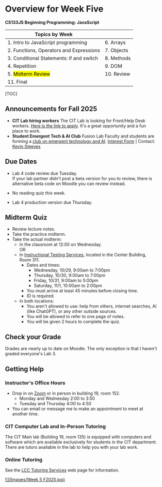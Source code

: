<h1>Overview for Week Five</h1>

**CS133JS Beginning Programming: JavaScript**

| Topics by Week                           |            |
| ---------------------------------------- | ---------- |
| 1. Intro to JavaScript programming       | 6. Arrays  |
| 2. Functions, Operators and Expressions  | 7. Objects |
| 3. Conditional Statements: if and switch | 8. Methods |
| 4. Repetition                            | 9. DOM     |
| 5. <mark>Midterm Review</mark>           | 10. Review |
| 11. Final                                |            |



[TOC]

## Announcements for Fall 2025

- **CIT Lab hiring workers**
  The CIT Lab is looking for Front/Help Desk workers. [Here is the link to apply](https://lanecc.studentemployment.ngwebsolutions.com/JobXJobDetail.aspx?JobId=12268&s=1). It's a great opportunity and a fun place to work.
- **Student Emergent Tech & AI Club**
  Fusion Lab Faculty and students are forming a [club on emergent technology and AI](Images/ETAIClubPoster.pdf).
   [Interest Form](https://out.smore.com/e/nd345/V0ERKC?__$u__) | Contact: [Kevin Steeves](https://out.smore.com/e/nd345/X14b6G?__$u__)

## Due Dates

- Lab 4 code review due Tuesday.  
  If your lab partner didn't post a beta version for you to review, there is alternative beta code on Moodle you can review instead.

- No reading quiz this week.

- Lab 4 production version due Thursday.

## Midterm Quiz

- Review lecture notes.
- Take the practice midterm.
- Take the actual midterm:
  - In the classroom at 12:00 on Wednesday.  
    OR
  - In [Instructional Testing Services](https://www.lanecc.edu/get-support/academic-support/instructional-testing-services), located in the Center Building, Room 311.
    - Dates and times:
      - Wednesday, 10/29, 9:00am to 7:00pm
      - Thursday, 10/30, 9:00am to 7:00pm
      - Friday, 10/31, 9:00am to 5:00pm
      - Saturday, 11/1, 10:00am to 2:00pm
    - You must arrive at least 45 minutes before closing time.
    - ID is required.
  - In both locations: 
    - You aren't allowed to use: help from others, internet searches, AI (like ChatGPT), or any other outside sources.
    - You will be allowed to refer to one page of notes.
    - You will be given 2 hours to complete the quiz.

## Check your Grade

Grades are nearly up to date on Moodle. The only exception is that I haven't graded everyone's Lab 3.

## Getting Help

### Instructor's Office Hours

- Drop in on [Zoom](https://lanecc.zoom.us/j/8982554800) or in person in building 19, room 152.
  - Monday and Wednesday 2:00 to 3:50
  - Tuesday and Thursday 4:00 to 4:50
- You can email or message me to make an appointment to meet at another time.

### CIT Computer Lab and In-Person Tutoring

The CIT Main lab (Building 19, room 135) is equipped with computers and software which are available exclusively for students in the CIT department. There are tutors available in the lab to help you with your lab work.

### Online Tutoring

See the [LCC Tutoring Services](https://www.lanecc.edu/tutor) web page for information.



[![](Images/Week 5 F2025.jpg)](https://lanecc.edu/resources)
